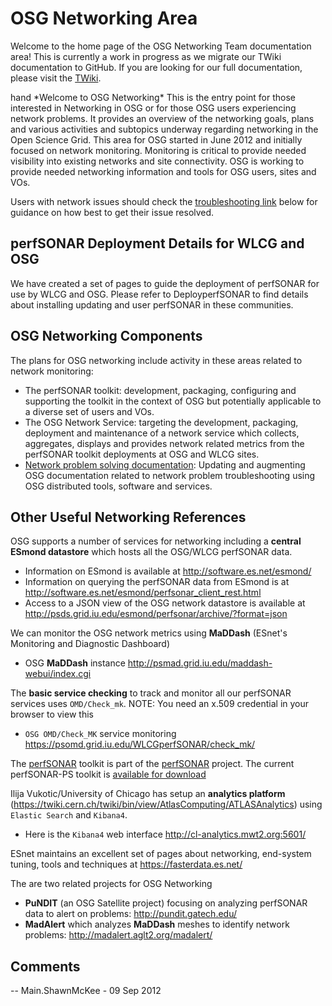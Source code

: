 OSG Networking Area
===================

Welcome to the home page of the OSG Networking Team documentation area! This is currently a work in progress as we migrate our TWiki documentation to GitHub. If you are looking for our full documentation, please visit the [TWiki](https://twiki.opensciencegrid.org/bin/view/Documentation/NetworkingInOSG).

<span class="twiki-macro ICON">hand</span> \*Welcome to OSG Networking\* This is the entry point for those interested in Networking in OSG or for those OSG users experiencing network problems. It provides an overview of the networking goals, plans and various activities and subtopics underway regarding networking in the Open Science Grid. This area for OSG started in June 2012 and initially focused on network monitoring. Monitoring is critical to provide needed visibility into existing networks and site connectivity. OSG is working to provide needed networking information and tools for OSG users, sites and VOs.

Users with network issues should check the [troubleshooting link](network-troubleshooting) below for guidance on how best to get their issue resolved.

perfSONAR Deployment Details for WLCG and OSG
---------------------------------------------

We have created a set of pages to guide the deployment of perfSONAR for use by WLCG and OSG. Please refer to DeployperfSONAR to find details about installing updating and user perfSONAR in these communities.

OSG Networking Components
-------------------------

The plans for OSG networking include activity in these areas related to network monitoring:

-   The perfSONAR toolkit: development, packaging, configuring and supporting the toolkit in the context of OSG but potentially applicable to a diverse set of users and VOs.
-   The OSG Network Service: targeting the development, packaging, deployment and maintenance of a network service which collects, aggregates, displays and provides network related metrics from the perfSONAR toolkit deployments at OSG and WLCG sites.
-   [Network problem solving documentation](https://twiki.opensciencegrid.org/bin/view/Documentation/NetworkingTroubleShooting): Updating and augmenting OSG documentation related to network problem troubleshooting using OSG distributed tools, software and services.

Other Useful Networking References
----------------------------------

OSG supports a number of services for networking including a **central ESmond datastore** which hosts all the OSG/WLCG perfSONAR data.

-   Information on ESmond is available at <http://software.es.net/esmond/>
-   Information on querying the perfSONAR data from ESmond is at <http://software.es.net/esmond/perfsonar_client_rest.html>
-   Access to a JSON view of the OSG network datastore is available at <http://psds.grid.iu.edu/esmond/perfsonar/archive/?format=json>

We can monitor the OSG network metrics using **MaDDash** (ESnet's Monitoring and Diagnostic Dashboard)

-   OSG **MaDDash** instance <http://psmad.grid.iu.edu/maddash-webui/index.cgi>

The **basic service checking** to track and monitor all our perfSONAR services uses `OMD/Check_mk`. NOTE: You need an x.509 credential in your browser to view this

-   `OSG OMD/Check_MK` service monitoring <https://psomd.grid.iu.edu/WLCGperfSONAR/check_mk/>

The [perfSONAR](http://docs.perfsonar.net/) toolkit is part of the [perfSONAR](http://www.perfsonar.net/) project. The current perfSONAR-PS toolkit is [available for download](http://docs.perfsonar.net/install_getting.html)

Ilija Vukotic/University of Chicago has setup an **analytics platform** (<https://twiki.cern.ch/twiki/bin/view/AtlasComputing/ATLASAnalytics>) using `Elastic Search` and `Kibana4`.

-    Here is the `Kibana4` web interface <http://cl-analytics.mwt2.org:5601/>

ESnet maintains an excellent set of pages about networking, end-system tuning, tools and techniques at <https://fasterdata.es.net/>

The are two related projects for OSG Networking

-   **PuNDIT** (an OSG Satellite project) focusing on analyzing perfSONAR data to alert on problems: <http://pundit.gatech.edu/>
-   **MadAlert** which analyzes **MaDDash** meshes to identify network problems: <http://madalert.aglt2.org/madalert/>

**Comments**
------------

<span class="twiki-macro COMMENT" type="tableappend"></span>

-- Main.ShawnMcKee - 09 Sep 2012

